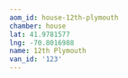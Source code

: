 ```yaml
---
aom_id: house-12th-plymouth
chamber: house
lat: 41.9781577
lng: -70.8016988
name: 12th Plymouth
van_id: '123'
---
```


